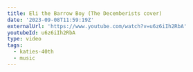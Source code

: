 ```yaml
---
title: Eli the Barrow Boy (The Decemberists cover)
date: '2023-09-08T11:59:19Z'
externalUrl: 'https://www.youtube.com/watch?v=u6z6iIh2RbA'
youtubeId: u6z6iIh2RbA
type: video
tags:
  - katies-40th
  - music
---
```


